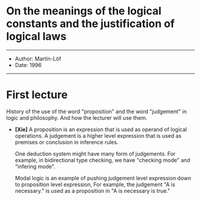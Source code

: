 # On the meanings of the logical constants and the justification of logical laws

------
- Author: Martin-Löf
- Date: 1996
------

# First lecture

History of the use of the word "proposition" and the word "judgement" in logic and philosophy.
And how the lecturer will use them.

- **[Xie]** A proposition is an expression that is used as operand of logical operations.
  A judgement is a higher level expression that is used as premises or conclusion in inference rules.

  One deduction system might have many form of judgements.
  For example, in bidirectional type checking, we have "checking mode" and "infering mode".

  Modal logic is an example of pushing judgement level expression down to proposition level expression,
  For example, the judgement "A is necessary." is used as a proposition in "A is necessary is true."
